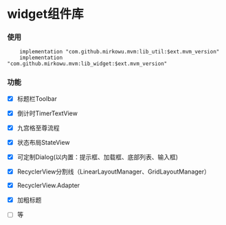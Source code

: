 # widget组件库

### 使用

```
    implementation "com.github.mirkowu.mvm:lib_util:$ext.mvm_version"
    implementation "com.github.mirkowu.mvm:lib_widget:$ext.mvm_version"
```

### 功能
- [x] 标题栏Toolbar
- [x] 倒计时TimerTextView
- [x] 九宫格至尊流程
- [x] 状态布局StateView
- [x] 可定制Dialog(以内置：提示框、加载框、底部列表、输入框)
- [x] RecyclerView分割线（LinearLayoutManager、GridLayoutManager）
- [x] RecyclerView.Adapter
- [x] 加粗标题
- [ ] 等

